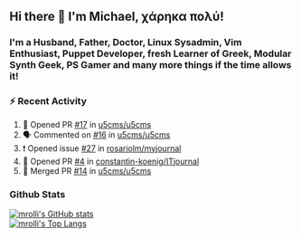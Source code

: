 ## Hi there 👋 I'm Michael, χάρηκα πολύ!

<!--
**mrolli/mrolli** is a ✨ _special_ ✨ repository because its `README.md` (this file) appears on your GitHub profile.

Here are some ideas to get you started:

- 🔭 I’m currently working on ...
- 🌱 I’m currently learning ...
- 👯 I’m looking to collaborate on ...
- 🤔 I’m looking for help with ...
- 💬 Ask me about ...
- 📫 How to reach me: ...
- 😄 Pronouns: ...
- ⚡ Fun fact: ...
-->

### I'm a Husband, Father, Doctor, Linux Sysadmin, Vim Enthusiast, Puppet Developer, fresh Learner of Greek, Modular Synth Geek, PS Gamer and many more things if the time allows it!

### :zap: Recent Activity

<!--START_SECTION:activity-->
1. 💪 Opened PR [#17](https://github.com/u5cms/u5cms/pull/17) in [u5cms/u5cms](https://github.com/u5cms/u5cms)
2. 🗣 Commented on [#16](https://github.com/u5cms/u5cms/issues/16) in [u5cms/u5cms](https://github.com/u5cms/u5cms)
3. ❗️ Opened issue [#27](https://github.com/rosariolm/myjournal/issues/27) in [rosariolm/myjournal](https://github.com/rosariolm/myjournal)
4. 💪 Opened PR [#4](https://github.com/constantin-koenig/ITjournal/pull/4) in [constantin-koenig/ITjournal](https://github.com/constantin-koenig/ITjournal)
5. 🎉 Merged PR [#14](https://github.com/u5cms/u5cms/pull/14) in [u5cms/u5cms](https://github.com/u5cms/u5cms)
<!--END_SECTION:activity-->

### Github Stats
[![mrolli's GitHub stats](https://github-readme-stats.vercel.app/api?username=mrolli&count_private=true&show_icons=true&theme=onedark)](https://github.com/anuraghazra/github-readme-stats)  
[![mrolli's Top Langs](https://github-readme-stats.vercel.app/api/top-langs/?username=mrolli&count_private=true&theme=onedark&hide=c%2B%2B,c,html,cmake,makefile&layout=compact)](https://github.com/anuraghazra/github-readme-stats)
